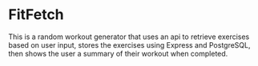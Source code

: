# FitFetch
This is a random workout generator that uses an api to retrieve exercises based on user input, stores the exercises using Express and PostgreSQL, then shows the user a summary of their workout when completed.
